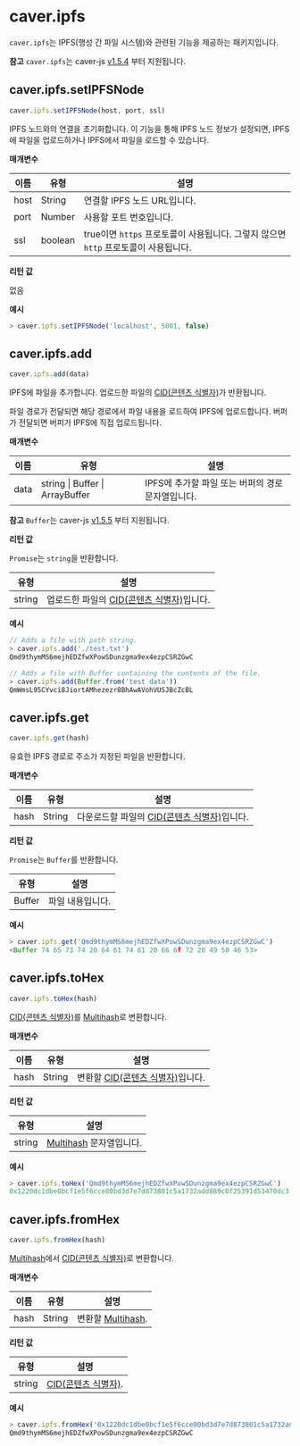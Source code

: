 # caver.ipfs

`caver.ipfs`는 IPFS(행성 간 파일 시스템)와 관련된 기능을 제공하는 패키지입니다.

**참고** `caver.ipfs`는 caver-js [v1.5.4](https://www.npmjs.com/package/caver-js/v/1.5.4) 부터 지원됩니다.

## caver.ipfs.setIPFSNode <a id="caver-ipfs-setipfsnode"></a>

```javascript
caver.ipfs.setIPFSNode(host, port, ssl)
```

IPFS 노드와의 연결을 초기화합니다. 이 기능을 통해 IPFS 노드 정보가 설정되면, IPFS에 파일을 업로드하거나 IPFS에서 파일을 로드할 수 있습니다.

**매개변수**

| 이름 | 유형 | 설명 |
| --- | --- | --- |
| host | String | 연결할 IPFS 노드 URL입니다. |
| port | Number | 사용할 포트 번호입니다. |
| ssl | boolean| true이면 `https` 프로토콜이 사용됩니다. 그렇지 않으면 `http` 프로토콜이 사용됩니다. |


**리턴 값**

없음

**예시**

```javascript
> caver.ipfs.setIPFSNode('localhost', 5001, false)
```

## caver.ipfs.add <a id="caver-ipfs-add"></a>

```javascript
caver.ipfs.add(data)
```

IPFS에 파일을 추가합니다. 업로드한 파일의 [CID(콘텐츠 식별자)](https://multiformats.io/multihash)가 반환됩니다.

파일 경로가 전달되면 해당 경로에서 파일 내용을 로드하여 IPFS에 업로드합니다. 버퍼가 전달되면 버퍼가 IPFS에 직접 업로드됩니다.

**매개변수**

| 이름 | 유형 | 설명 |
| --- | --- | --- |
| data | string \| Buffer \| ArrayBuffer | IPFS에 추가할 파일 또는 버퍼의 경로 문자열입니다. |

**참고** `Buffer`는 caver-js [v1.5.5](https://www.npmjs.com/package/caver-js/v/1.5.5) 부터 지원됩니다.


**리턴 값**

`Promise`는 `string`을 반환합니다.

| 유형 | 설명 |
| --- | --- |
| string | 업로드한 파일의 [CID(콘텐츠 식별자)](https://multiformats.io/multihash)입니다. |

**예시**

```javascript
// Adds a file with path string.
> caver.ipfs.add('./test.txt')
Qmd9thymMS6mejhEDZfwXPowSDunzgma9ex4ezpCSRZGwC

// Adds a file with Buffer containing the contents of the file.
> caver.ipfs.add(Buffer.from('test data'))
QmWmsL95CYvci8JiortAMhezezr8BhAwAVohVUSJBcZcBL
```

## caver.ipfs.get <a id="caver-ipfs-get"></a>

```javascript
caver.ipfs.get(hash)
```

유효한 IPFS 경로로 주소가 지정된 파일을 반환합니다.

**매개변수**

| 이름 | 유형 | 설명 |
| --- | --- | --- |
| hash | String | 다운로드할 파일의 [CID(콘텐츠 식별자)](https://multiformats.io/multihash)입니다. |


**리턴 값**

`Promise`는 `Buffer`를 반환합니다.

| 유형 | 설명 |
| --- | --- |
| Buffer | 파일 내용입니다. |

**예시**

```javascript
> caver.ipfs.get('Qmd9thymMS6mejhEDZfwXPowSDunzgma9ex4ezpCSRZGwC')
<Buffer 74 65 73 74 20 64 61 74 61 20 66 6f 72 20 49 50 46 53>
```

## caver.ipfs.toHex <a id="caver-ipfs-tohex"></a>

```javascript
caver.ipfs.toHex(hash)
```

[CID(콘텐츠 식별자)](https://multiformats.io/multihash)를 [Multihash](https://multiformats.io/multihash)로 변환합니다.

**매개변수**

| 이름 | 유형 | 설명 |
| --- | --- | --- |
| hash | String | 변환할 [CID(콘텐츠 식별자)](https://multiformats.io/multihash)입니다. |


**리턴 값**

| 유형 | 설명 |
| --- | --- |
| string | [Multihash](https://multiformats.io/multihash) 문자열입니다. |

**예시**

```javascript
> caver.ipfs.toHex('Qmd9thymMS6mejhEDZfwXPowSDunzgma9ex4ezpCSRZGwC')
0x1220dc1dbe0bcf1e5f6cce80bd3d7e7d873801c5a1732add889c0f25391d53470dc3
```

## caver.ipfs.fromHex <a id="caver-ipfs-fromhex"></a>

```javascript
caver.ipfs.fromHex(hash)
```

[Multihash](https://multiformats.io/multihash)에서 [CID(콘텐츠 식별자)](https://multiformats.io/multihash)로 변환합니다.

**매개변수**

| 이름 | 유형 | 설명 |
| --- | --- | --- |
| hash | String | 변환할 [Multihash](https://multiformats.io/multihash). |


**리턴 값**

| 유형 | 설명 |
| --- | --- |
| string | [CID(콘텐츠 식별자)](https://multiformats.io/multihash). |

**예시**

```javascript
> caver.ipfs.fromHex('0x1220dc1dbe0bcf1e5f6cce80bd3d7e7d873801c5a1732add889c0f25391d53470dc3')
Qmd9thymMS6mejhEDZfwXPowSDunzgma9ex4ezpCSRZGwC
```
